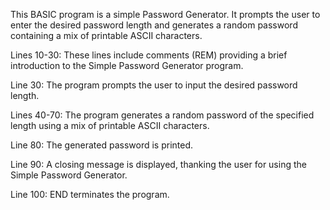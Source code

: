 This BASIC program is a simple Password Generator. It prompts the user to enter the desired password length and generates a random password containing a mix of printable ASCII characters.

Lines 10-30: These lines include comments (REM) providing a brief introduction to the Simple Password Generator program.

Line 30: The program prompts the user to input the desired password length.

Lines 40-70: The program generates a random password of the specified length using a mix of printable ASCII characters.

Line 80: The generated password is printed.

Line 90: A closing message is displayed, thanking the user for using the Simple Password Generator.

Line 100: END terminates the program.
